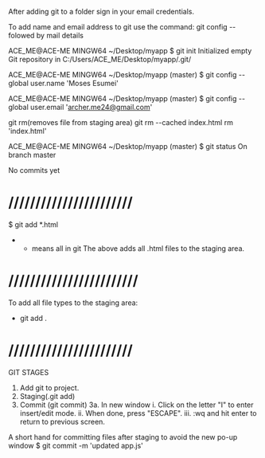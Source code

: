 After adding git to a folder sign in your email credentials.

To add name and email address to git use the command:
git config -- folowed by mail details


ACE_ME@ACE-ME MINGW64 ~/Desktop/myapp
$ git init
Initialized empty Git repository in C:/Users/ACE_ME/Desktop/myapp/.git/

ACE_ME@ACE-ME MINGW64 ~/Desktop/myapp (master)
$ git config --global user.name 'Moses Esumei'

ACE_ME@ACE-ME MINGW64 ~/Desktop/myapp (master)
$ git config --global user.email 'archer.me24@gmail.com'

git rm(removes file from staging area)
git rm --cached index.html
rm 'index.html'

ACE_ME@ACE-ME MINGW64 ~/Desktop/myapp (master)
$ git status
On branch master

No commits yet

# ///////////////////////

$ git add *.html
* - means all in git
The above adds all .html files to the staging area.

# ////////////////////////
To add all file types to the staging area:
- git add .


# ///////////////////////
GIT STAGES
1. Add git to project.
2. Staging(.git add)
3. Commit (git commit)
3a. In new window
i. Click on the  letter "I" to enter insert/edit mode. 
ii. When done, press "ESCAPE".
iii. :wq and hit enter to return to previous screen.

A short hand for committing files after staging to avoid the new po-up window
$ git commit -m 'updated app.js'